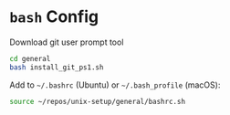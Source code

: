 # `bash` Config

Download git user prompt tool

```bash
cd general
bash install_git_ps1.sh
```

Add to `~/.bashrc` (Ubuntu) or `~/.bash_profile` (macOS):

```bash
source ~/repos/unix-setup/general/bashrc.sh
```
